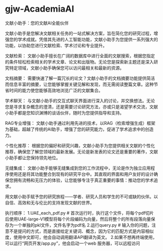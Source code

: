 # gjw-AcademiaAI
文献小助手：您的文献AI全能伙伴

文献小助手是您解决文献相关任务的一站式解决方案，旨在简化您的研究过程，增强您的学术成就。凭借其先进的人工智能功能，文献小助手为您提供一系列强大的功能，以协助您进行文献检索、学术讨论和专业提升。

文献检索： 文献小助手擅长在广阔的数据库中进行全面的文献搜索，根据您指定的条件轻松检索相关的学术文章、论文和出版物。无论您是探索新主题还是深入研究特定领域，文献小助手确保您可以访问最相关和最新的资源。

文档摘要： 需要快速了解一篇冗长的论文？文献小助手的文档摘要功能提供简洁而信息丰富的摘要，让您能够掌握关键见解和发现，而无需阅读整篇文章。这种节省时间的能力使您能够高效地浏览广泛的文献集合。

学术聊天： 与文献小助手的交互式聊天界面进行深入的讨论，并交换想法。无论您是寻求复杂概念的澄清，还是需要讨论研究方法，亦或只是渴望学术交流，文献小助手都是您知识渊博的谈话伙伴，随时为您提供指导和支持。

RAG专业增强： 文献小助手通过利用先进的技术，以RAG（检索增强生成）框架为基础，超越了传统的AI助手，增强了您的研究能力，促进了学术追求中的创造力。

个性化推荐： 根据您的偏好和研究兴趣，文献小助手为您提供相关文献的个性化推荐，确保您了解您领域的最新发展。无论是新发表的论文还是重要的著作，文献小助手都让您保持领先地位。

无缝集成： 文献小助手能够无缝集成到您的工作流程中，无论是作为独立应用程序使用还是将其功能整合到现有的研究平台中。其直观的界面和用户友好的设计确保您拥有流畅和无压力的体验，让您能够专注于真正重要的事情：推动您的学术追求。

用文献小助手赋予您的研究旅程——学者、研究人员和学生的不可或缺的伙伴。以自信、高效和无与伦比的支持发现文献的世界。


执行顺序：
1.UAE_each_pdf.py   # 首次运行时，执行这个文件，将每个pdf切片后使用UAE-large-V1模型将每个片段编码为向量，然后将整个的所有段落向量保存为一个单独的pkl文件，文件名字为pdf名
2.运行query.py  # 输入你的问题，注意不是提问的方式，而是直接给定关键词、概念，因为它的匹配方式是内容相似度，使用中文即可，他会自动调用翻译API翻译为英文。
2.如果不想再终端使用，可以运行“网页开发/app.py”，他会启动一个web 服务器，可以远程访问
